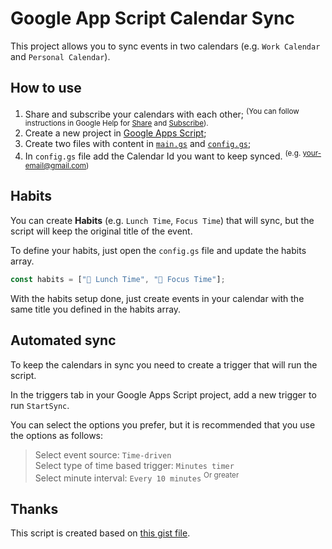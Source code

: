 # Google App Script Calendar Sync

This project allows you to sync events in two calendars (e.g. `Work Calendar` and `Personal Calendar`).

## How to use
1. Share and subscribe your calendars with each other; <sup>(You can follow instructions in Google Help for [Share](https://support.google.com/calendar/answer/37082#zippy=%2Csee-how-to-share-your-calendar-with-a-person-or-group) and [Subscribe](https://support.google.com/calendar/answer/37100?hl=en&co=GENIE.Platform%3DDesktop#zippy=%2Csee-how-to-subscribe-to-a-calendar-you-dont-own)).</sup>
2. Create a new project in [Google Apps Script](https://script.google.com/);
3. Create two files with content in [`main.gs`](main.gs) and [`config.gs`](config.gs);
4. In `config.gs` file add the Calendar Id you want to keep synced. <sup>(e.g. your-email@gmail.com)</sup>

## Habits
You can create <b>Habits</b> (e.g. `Lunch Time`, `Focus Time`) that will sync, but the script will keep the original title of the event.

To define your habits, just open the `config.gs` file and update the habits array.

```js
const habits = ["🍝 Lunch Time", "🧐 Focus Time"];
```

With the habits setup done, just create events in your calendar with the same title you defined in the habits array.

## Automated sync

To keep the calendars in sync you need to create a trigger that will run the script.

In the triggers tab in your Google Apps Script project, add a new trigger to run `StartSync`.

You can select the options you prefer, but it is recommended that you use the options as follows:

> Select event source: `Time-driven` <br/>
> Select type of time based trigger: `Minutes timer` <br/> 
> Select minute interval: `Every 10 minutes` <sup>Or greater</sup>

## Thanks

This script is created based on [this gist file](https://gist.github.com/ttrahan/a88febc0538315b05346f4e3b35997f2).
